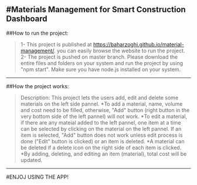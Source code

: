 #Materials Management for Smart Construction Dashboard
-----------------------------------------------------
##How to run the project:
>1- This project is published at https://baharzoghi.github.io/material-management/.
>you can easily browse the website to run the project.
>2- The project is pushed on master branch. Please download the entire files and folders
>on your system and run the project by using "npm start". Make sure you have node.js installed
>on your system. 
-----------------------------------------------------
##How the project works:
>Description: This project lets the users add, edit and delete some materials on the left side
>pannel. 
>*To add a material, name, volume and cost need to be filled, otherwise, "Add" button
>(right button in the very bottom side of the left pannel) will not work.
>*To edit a material, if there are any mateial added to the left pannel, one item at a time
>can be selected by clicking on the material on the left pannel. If an item is selected, "Add"
>button does not work unless edit process is done ("Edit" button is clicked) or an item is
>deleted.
>*A material can be deleted if a delete icon on the right side of each item is clicked.
>*By adding, deleting, and editing an item (material), total cost will be updated.
-----------------------------------------------------

#ENJOJ USING THE APP!
